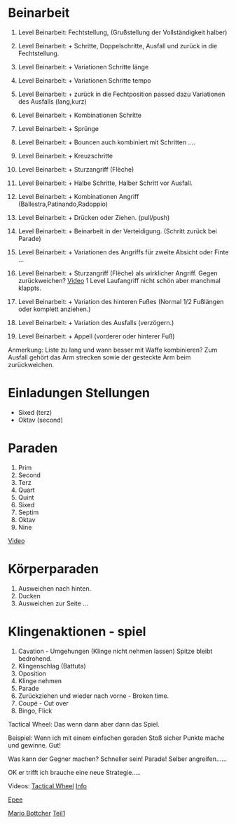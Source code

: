 # Beinarbeit
1. Level Beinarbeit: Fechtstellung, (Grußstellung der Vollständigkeit halber)
1. Level Beinarbeit: + Schritte, Doppelschritte, Ausfall und zurück in die Fechtstellung.
1. Level Beinarbeit: + Variationen Schritte länge
1. Level Beinarbeit: + Variationen Schritte tempo
1. Level Beinarbeit: + zurück in die Fechtposition passed dazu Variationen des Ausfalls (lang,kurz)
1. Level Beinarbeit: + Kombinationen Schritte
1. Level Beinarbeit: + Sprünge
1. Level Beinarbeit: + Bouncen auch kombiniert mit Schritten ....
1. Level Beinarbeit: + Kreuzschritte
1. Level Beinarbeit: + Sturzangriff (Flèche)
1. Level Beinarbeit: + Halbe Schritte, Halber Schritt vor Ausfall.
1. Level Beinarbeit: + Kombinationen Angriff (Ballestra,Patinando,Radoppio)
1. Level Beinarbeit: + Drücken oder Ziehen. (pull/push)
1. Level Beinarbeit: + Beinarbeit in der Verteidigung. (Schritt zurück bei Parade)
1. Level Beinarbeit: + Variationen des Angriffs für zweite Absicht oder Finte ...
1. Level Beinarbeit: + Sturzangriff (Flèche) als wirklicher Angriff. Gegen zurückweichen? [Video](https://www.youtube.com/watch?v=771TCmbu2eA)
1 Level Laufangriff nicht schön aber manchmal klappts. 

1. Level Beinarbeit: + Variation des hinteren Fußes (Normal 1/2 Fußlängen oder komplett anziehen.)
1. Level Beinarbeit: + Variation des Ausfalls (verzögern.)
1. Level Beinarbeit: + Appell (vorderer oder hinterer Fuß)

Anmerkung: Liste zu lang und wann besser mit Waffe kombinieren? Zum Ausfall gehört das Arm strecken sowie der gesteckte Arm beim zurückweichen.

# Einladungen Stellungen
* Sixed (terz)
* Oktav (second)

# Paraden
1. Prim
2. Second
3. Terz
4. Quart
5. Quint
6. Sixed
7. Septim
8. Oktav
9. Nine

[Video](https://www.youtube.com/watch?v=x8jMvm2LlwQ)

# Körperparaden
1. Ausweichen nach hinten.
1. Ducken
1. Ausweichen zur Seite ...

# Klingenaktionen - spiel
1. Cavation - Umgehungen (Klinge nicht nehmen lassen) Spitze bleibt bedrohend.
1. Klingenschlag (Battuta)
1. Oposition 
1. Klinge nehmen
1. Parade
1. Zurückziehen und wieder nach vorne - Broken time. 
1. Coupé - Cut over
1. Bingo, Flick

Tactical Wheel: Das wenn dann aber dann das Spiel. 

Beispiel: Wenn ich mit einem einfachen geraden Stoß sicher Punkte mache und gewinne. Gut!

Was kann der Gegner machen? Schneller sein! Parade! Selber angreifen......

OK er trifft ich brauche eine neue Strategie..... 

Videos:
[Tactical Wheel](https://www.youtube.com/watch?v=yH9kjO5VMJI) [Info](http://thefencingcoach.org.uk/tfc/coaching/tactical-wheels/?LMCL=e4VpdU)


[Epee](https://www.youtube.com/watch?v=eueN55alJtY)

[Mario Bottcher](https://www.youtube.com/watch?v=mAaY404soGY) [Teil1](https://www.youtube.com/watch?v=NVJBbcQU2J8)
